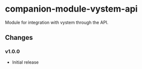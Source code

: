 # companion-module-vystem-api

Module for integration with vystem through the API.

## Changes

### v1.0.0

- Initial release
